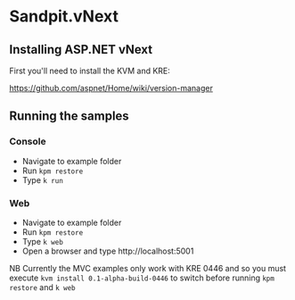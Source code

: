 # Sandpit.vNext

## Installing ASP.NET vNext

First you'll need to install the KVM and KRE:

https://github.com/aspnet/Home/wiki/version-manager

## Running the samples

### Console

* Navigate to example folder
* Run ```kpm restore```
* Type ```k run```

### Web

* Navigate to example folder
* Run ```kpm restore```
* Type ```k web```
* Open a browser and type http://localhost:5001

NB Currently the MVC examples only work with KRE 0446 and so you must execute ```kvm install 0.1-alpha-build-0446``` to switch before running ```kpm restore``` and ```k web```